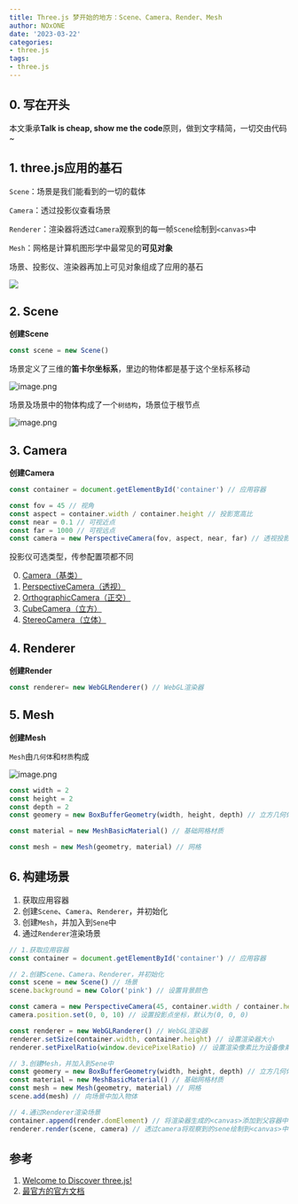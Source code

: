 ```yaml
--- 
title: Three.js 梦开始的地方：Scene、Camera、Render、Mesh
author: NOxONE
date: '2023-03-22'
categories:
- three.js
tags:
- three.js
---
```


## 0. 写在开头
本文秉承**Talk is cheap, show me the code**原则，做到文字精简，一切交由代码~
## 1. three.js应用的基石
`Scene`：场景是我们能看到的一切的载体

`Camera`：透过投影仪查看场景

`Renderer`：渲染器将透过`Camera`观察到的每一帧`Scene`绘制到`<canvas>`中

`Mesh`：网格是计算机图形学中最常见的**可见对象**

场景、投影仪、渲染器再加上可见对象组成了应用的基石

![](https://p9-juejin.byteimg.com/tos-cn-i-k3u1fbpfcp/e9e4d93009c443609dc7c23d5b36940e~tplv-k3u1fbpfcp-watermark.image)

## 2. Scene
**创建Scene**
```js
const scene = new Scene()
```
场景定义了三维的**笛卡尔坐标系**，里边的物体都是基于这个坐标系移动

![image.png](https://p9-juejin.byteimg.com/tos-cn-i-k3u1fbpfcp/42f83193a35644ea822f1283cd9ec33a~tplv-k3u1fbpfcp-watermark.image?)

场景及场景中的物体构成了一个`树结构`，场景位于根节点

![image.png](https://p1-juejin.byteimg.com/tos-cn-i-k3u1fbpfcp/860aff38c80c4939bc1db3f4c8720e03~tplv-k3u1fbpfcp-watermark.image?)

## 3. Camera
**创建Camera**
```js
const container = document.getElementById('container') // 应用容器

const fov = 45 // 视角
const aspect = container.width / container.height // 投影宽高比
const near = 0.1 // 可视近点
const far = 1000 // 可视远点
const camera = new PerspectiveCamera(fov, aspect, near, far) // 透视投影仪
```
投影仪可选类型，传参配置项都不同

0. [Camera（基类）](https://threejs.org/docs/index.html#api/zh/cameras/Camera)
1. [PerspectiveCamera（透视）](https://threejs.org/docs/index.html#api/zh/cameras/PerspectiveCamera)
2. [OrthographicCamera（正交）](https://threejs.org/docs/index.html#api/zh/cameras/OrthographicCamera)
3. [CubeCamera（立方）](https://threejs.org/docs/index.html#api/zh/cameras/CubeCamera)
4. [StereoCamera（立体）](https://threejs.org/docs/index.html#api/zh/cameras/StereoCamera)
## 4. Renderer
**创建Render**
```js
const renderer= new WebGLRenderer() // WebGL渲染器
```
## 5. Mesh
**创建Mesh**

`Mesh`由`几何体`和`材质`构成

![image.png](https://p6-juejin.byteimg.com/tos-cn-i-k3u1fbpfcp/b76fe72b2f2646abbdf9b34d17a40632~tplv-k3u1fbpfcp-watermark.image?)
```js
const width = 2
const height = 2
const depth = 2
const geomery = new BoxBufferGeometry(width, height, depth) // 立方几何体

const material = new MeshBasicMaterial() // 基础网格材质

const mesh = new Mesh(geometry, material) // 网格
```
## 6. 构建场景
1. 获取应用容器
2. 创建`Scene`、`Camera`、`Renderer`，并初始化
3. 创建`Mesh`，并加入到`Sene`中
4. 通过`Renderer`渲染场景
```js
// 1.获取应用容器
const container = document.getElementById('container') // 应用容器

// 2.创建Scene、Camera、Renderer，并初始化
const scene = new Scene() // 场景
scene.background = new Color('pink') // 设置背景颜色

const camera = new PerspectiveCamera(45, container.width / container.height, 0.1, 1000) // 透视投影仪
camera.position.set(0, 0, 10) // 设置投影点坐标，默认为(0, 0, 0)

const renderer = new WebGLRanderer() // WebGL渲染器
renderer.setSize(container.width, container.height) // 设置渲染器大小
renderer.setPixelRatio(window.devicePixelRatio) // 设置渲染像素比为设备像素比dpr，防止模糊

// 3.创建Mesh，并加入到Sene中
const geomery = new BoxBufferGeometry(width, height, depth) // 立方几何体
const material = new MeshBasicMaterial() // 基础网格材质
const mesh = new Mesh(geometry, material) // 网格
scene.add(mesh) // 向场景中加入物体

// 4.通过Renderer渲染场景
container.append(render.domElement) // 将渲染器生成的<canvas>添加到父容器中
renderer.render(scene, camera) // 透过camera将观察到的sene绘制到<canvas>中
```
## 参考
1. [Welcome to Discover three.js!](https://discoverthreejs.com/zh/book/first-steps/first-scene/#setup)
2. [最官方的官方文档](https://threejs.org/docs/index.html#api/zh)